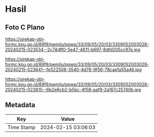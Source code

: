 # Hasil

## Foto C Plano

https://sirekap-obj-formc.kpu.go.id/89f9/pemilu/ppwp/33/09/05/20/03/3309052003028-20240215-023534--2c74dff0-5e47-4611-b697-8dfd205cc97e.jpg

https://sirekap-obj-formc.kpu.go.id/89f9/pemilu/ppwp/33/09/05/20/03/3309052003028-20240215-023641--fe522508-3540-4d78-9f56-78cae1a55a46.jpg

https://sirekap-obj-formc.kpu.go.id/89f9/pemilu/ppwp/33/09/05/20/03/3309052003028-20240215-023815--6b2e6cb2-b5bc-4f58-aaf9-2a167c25740b.jpg


## Metadata

| Key        | Value               |
| ---------- | ------------------- |
| Time Stamp | 2024-02-15 03:06:03 |



